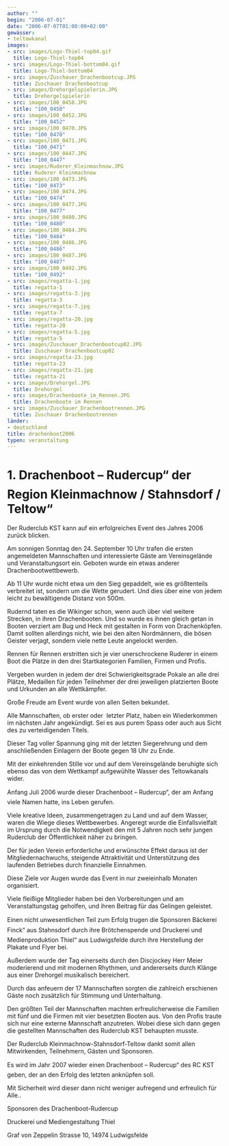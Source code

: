 ```yaml
---
author: ""
begin: "2006-07-01"
date: "2006-07-07T01:00:00+02:00"
gewässer:
- teltowkanal
images:
- src: images/Logo-Thiel-top04.gif
  title: Logo-Thiel-top04
- src: images/Logo-Thiel-bottom04.gif
  title: Logo-Thiel-bottom04
- src: images/Zuschauer_Drachenbootcup.JPG
  title: Zuschauer Drachenbootcup
- src: images/Drehorgelspielerin.JPG
  title: Drehorgelspielerin
- src: images/100_0458.JPG
  title: "100_0458"
- src: images/100_0452.JPG
  title: "100_0452"
- src: images/100_0470.JPG
  title: "100_0470"
- src: images/100_0471.JPG
  title: "100_0471"
- src: images/100_0447.JPG
  title: "100_0447"
- src: images/Ruderer_Kleinmachnow.JPG
  title: Ruderer Kleinmachnow
- src: images/100_0473.JPG
  title: "100_0473"
- src: images/100_0474.JPG
  title: "100_0474"
- src: images/100_0477.JPG
  title: "100_0477"
- src: images/100_0480.JPG
  title: "100_0480"
- src: images/100_0484.JPG
  title: "100_0484"
- src: images/100_0486.JPG
  title: "100_0486"
- src: images/100_0487.JPG
  title: "100_0487"
- src: images/100_0492.JPG
  title: "100_0492"
- src: images/regatta-1.jpg
  title: regatta-1
- src: images/regatta-3.jpg
  title: regatta-3
- src: images/regatta-7.jpg
  title: regatta-7
- src: images/regatta-20.jpg
  title: regatta-20
- src: images/regatta-5.jpg
  title: regatta-5
- src: images/Zuschauer_Drachenbootcup02.JPG
  title: Zuschauer Drachenbootcup02
- src: images/regatta-23.jpg
  title: regatta-23
- src: images/regatta-21.jpg
  title: regatta-21
- src: images/Drehorgel.JPG
  title: Drehorgel
- src: images/Drachenboote_im_Rennen.JPG
  title: Drachenboote im Rennen
- src: images/Zuschauer_Drachenbootrennen.JPG
  title: Zuschauer Drachenbootrennen
länder:
- deutschland
title: drachenboot2006
typen: veranstaltung
---
```



# 1. Drachenboot – Rudercup“ der Region Kleinmachnow / Stahnsdorf / Teltow“


Der Ruderclub KST kann auf ein erfolgreiches Event des Jahres 2006 zurück blicken.

Am sonnigen Sonntag den 24. September 10 Uhr trafen die ersten angemeldeten Mannschaften und interessierte Gäste am Vereinsgelände und Veranstaltungsort ein. Geboten wurde ein etwas anderer Drachenbootwettbewerb.

Ab 11 Uhr wurde nicht etwa um den Sieg gepaddelt, wie es größtenteils verbreitet ist, sondern um die Wette gerudert. Und dies über eine von jedem leicht zu bewältigende Distanz von 500m.

Rudernd taten es die Wikinger schon, wenn auch über viel weitere Strecken, in ihren Drachenbooten. Und so wurde es ihnen gleich getan in Booten verziert am Bug und Heck mit gestalten in Form von Drachenköpfen. Damit sollten allerdings nicht, wie bei den alten Nordmännern, die bösen Geister verjagt, sondern viele nette Leute angelockt werden.

Rennen für Rennen erstritten sich je vier unerschrockene Ruderer in einem Boot die Plätze in den drei Startkategorien Familien, Firmen und Profis.

Vergeben wurden in jedem der drei Schwierigkeitsgrade Pokale an alle drei Plätze, Medaillen für jeden Teilnehmer der drei jeweiligen platzierten Boote und Urkunden an alle Wettkämpfer.

Große Freude am Event wurde von allen Seiten bekundet.

Alle Mannschaften, ob erster oder  letzter Platz, haben ein Wiederkommen im nächsten Jahr angekündigt. Sei es aus purem Spass oder auch aus Sicht des zu verteidigenden Titels.

Dieser Tag voller Spannung ging mit der letzten Siegerehrung und dem anschließenden Einlagern der Boote gegen 18 Uhr zu Ende.

Mit der einkehrenden Stille vor und auf dem Vereinsgelände beruhigte sich ebenso das von dem Wettkampf aufgewühlte Wasser des Teltowkanals wider.

Anfang Juli 2006 wurde dieser Drachenboot – Rudercup“, der am Anfang viele Namen hatte, ins Leben gerufen.

Viele kreative Ideen, zusammengetragen zu Land und auf dem Wasser, waren die Wiege dieses Wettbewerbes. Angeregt wurde die Einfallsvielfalt im Ursprung durch die Notwendigkeit den mit 5 Jahren noch sehr jungen Ruderclub der Öffentlichkeit näher zu bringen.

Der für jeden Verein erforderliche und erwünschte Effekt daraus ist der Mitgliedernachwuchs, steigende Attraktivität und Unterstützung des laufenden Betriebes durch finanzielle Einnahmen.

Diese Ziele vor Augen wurde das Event in nur zweieinhalb Monaten organisiert.

Viele fleißige Mitglieder haben bei den Vorbereitungen und am Veranstaltungstag geholfen, und ihren Beitrag für das Gelingen geleistet.

Einen nicht unwesentlichen Teil zum Erfolg trugen die Sponsoren Bäckerei Finck“ aus Stahnsdorf durch ihre Brötchenspende und Druckerei und Medienproduktion Thiel“ aus Ludwigsfelde durch ihre Herstellung der Plakate und Flyer bei.

Außerdem wurde der Tag einerseits durch den Discjockey Herr Meier moderierend und mit modernen Rhythmen, und andererseits durch Klänge aus einer Drehorgel musikalisch bereichert.

Durch das anfeuern der 17 Mannschaften sorgten die zahlreich erschienen Gäste noch zusätzlich für Stimmung und Unterhaltung.

Den größten Teil der Mannschaften machten erfreulicherweise die Familien mit fünf und die Firmen mit vier besetzten Booten aus. Von den Profis traute sich nur eine externe Mannschaft anzutreten. Wobei diese sich dann gegen die gestellten Mannschaften des Ruderclub KST behaupten musste.

Der Ruderclub Kleinmachnow-Stahnsdorf-Teltow dankt somit allen Mitwirkenden, Teilnehmern, Gästen und Sponsoren.

Es wird im Jahr 2007 wieder einen Drachenboot – Rudercup“ des RC KST geben, der an den Erfolg des letzten anknüpfen soll.

Mit Sicherheit wird dieser dann nicht weniger aufregend und erfreulich für Alle..

Sponsoren des Drachenboot-Rudercup

Druckerei und Mediengestaltung Thiel

Graf von Zeppelin Strasse 10, 14974 Ludwigsfelde

